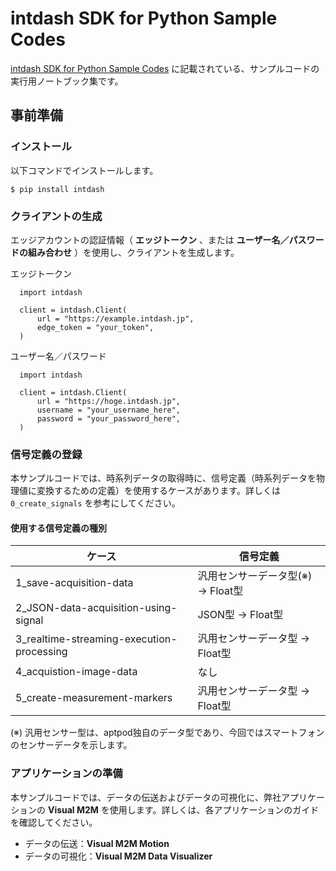 # intdash SDK for Python  Sample Codes

[intdash SDK for Python Sample Codes](https://docs.intdash.jp/sdk/python/latest/guide/codesample.html) に記載されている、サンプルコードの実行用ノートブック集です。

## 事前準備 

### インストール

以下コマンドでインストールします。

```
$ pip install intdash
```

### クライアントの生成

エッジアカウントの認証情報（ **エッジトークン** 、または **ユーザー名／パスワードの組み合わせ** ）を使用し、クライアントを生成します。

エッジトークン

```
  import intdash

  client = intdash.Client(
	  url = "https://example.intdash.jp",
	  edge_token = "your_token",
  )
```

ユーザー名／パスワード

```
  import intdash

  client = intdash.Client(
      url = "https://hoge.intdash.jp",
      username = "your_username_here",
      password = "your_password_here",
  )
```

### 信号定義の登録
本サンプルコードでは、時系列データの取得時に、信号定義（時系列データを物理値に変換するための定義）を使用するケースがあります。詳しくは `0_create_signals` を参考にしてください。

#### 使用する信号定義の種別

|ケース|信号定義|
|---|---|
|1_save-acquisition-data|汎用センサーデータ型(※) → Float型|
|2_JSON-data-acquisition-using-signal| JSON型 → Float型|
|3_realtime-streaming-execution-processing|汎用センサーデータ型 → Float型|
|4_acquistion-image-data|なし|
|5_create-measurement-markers|汎用センサーデータ型 → Float型|  

(※) 汎用センサー型は、aptpod独自のデータ型であり、今回ではスマートフォンのセンサーデータを示します。

### アプリケーションの準備
本サンプルコードでは、データの伝送およびデータの可視化に、弊社アプリケーションの **Visual M2M** を使用します。詳しくは、各アプリケーションのガイドを確認してください。

- データの伝送：**Visual M2M Motion**
- データの可視化：**Visual M2M Data Visualizer**
